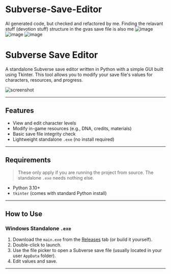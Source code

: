 # Subverse-Save-Editor
AI generated code, but checked and refactored by me. Finding the relavant stuff (devotion stuff) structure in the gvas save file is also me
![image](https://github.com/user-attachments/assets/ae37e44a-4931-4b52-bd91-181ade987943)
![image](https://github.com/user-attachments/assets/19140981-ba05-4e33-bb22-8161235d6b7a)
![image](https://github.com/user-attachments/assets/0f63cd45-0f87-40dd-96c2-12e8ace5fec2)


# Subverse Save Editor

A standalone Subverse save editor written in Python with a simple GUI built using Tkinter. This tool allows you to modify your save file's values for characters, resources, and progress.

![screenshot](screenshot.png) <!-- Replace or remove if you don't have a screenshot -->

---

## Features

- View and edit character levels
- Modify in-game resources (e.g., DNA, credits, materials)
- Basic save file integrity check
- Lightweight standalone `.exe` (no install required)

---

## Requirements

> These only apply if you are running the project from source. The standalone `.exe` needs nothing else.

- Python 3.10+
- `tkinter` (comes with standard Python install)

---

## How to Use

### Windows Standalone `.exe`

1. Download the `main.exe` from the [Releases](#) tab (or build it yourself).
2. Double-click to launch.
3. Use the file picker to open a Subverse save file (usually located in your user `AppData` folder).
4. Edit values and save.

---
